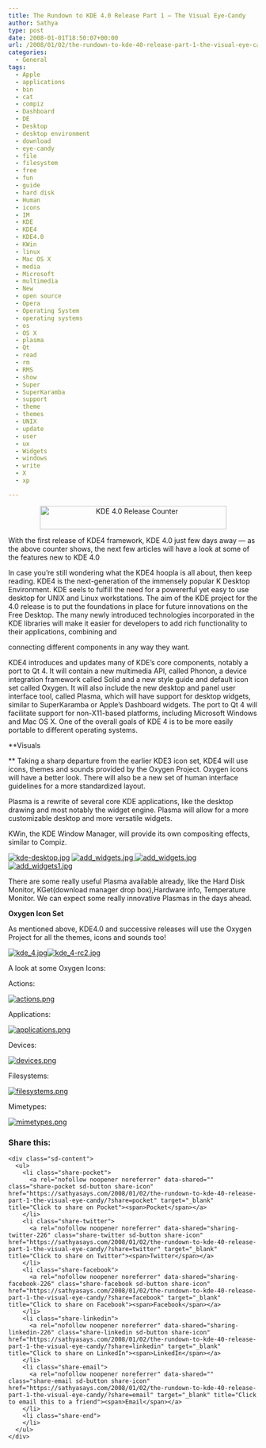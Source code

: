 ```yaml
---
title: The Rundown to KDE 4.0 Release Part 1 – The Visual Eye-Candy
author: Sathya
type: post
date: 2008-01-01T18:50:07+00:00
url: /2008/01/02/the-rundown-to-kde-40-release-part-1-the-visual-eye-candy/
categories:
  - General
tags:
  - Apple
  - applications
  - bin
  - cat
  - compiz
  - Dashboard
  - DE
  - Desktop
  - desktop environment
  - download
  - eye-candy
  - file
  - filesystem
  - free
  - fun
  - guide
  - hard disk
  - Human
  - icons
  - IM
  - KDE
  - KDE4
  - KDE4.0
  - KWin
  - linux
  - Mac OS X
  - media
  - Microsoft
  - multimedia
  - New
  - open source
  - Opera
  - Operating System
  - operating systems
  - os
  - OS X
  - plasma
  - Qt
  - read
  - rm
  - RMS
  - show
  - Super
  - SuperKaramba
  - support
  - theme
  - themes
  - UNIX
  - update
  - user
  - ux
  - Widgets
  - windows
  - write
  - X
  - xp

---
```

<p align="center">
  <img src="http://games.kde.org/new/counter/" alt="KDE 4.0 Release Counter" height="47" width="377" />
</p>

With the first release of KDE4 framework, KDE 4.0 just few days away &#8212; as the above counter shows, the next few articles will have a look at some of the features new to KDE 4.0

In case you&#8217;re still wondering what the KDE4 hoopla is all about, then keep reading. KDE4 is the next-generation of the immensely popular K Desktop Environment. KDE seels to fulfill the need for a powererful yet easy to use desktop for UNIX and Linux workstations. The aim of the KDE project for the 4.0 release is to put the foundations in place for future innovations on the Free Desktop. The many newly introduced technologies incorporated in the KDE libraries will make it easier for developers to add rich functionality to their applications, combining and
  
connecting different components in any way they want.

KDE4 introduces and updates many of KDE&#8217;s core components, notably a port to Qt 4. It will contain a new multimedia API, called Phonon, a device integration framework called Solid and a new style guide and default icon set called Oxygen. It will also include the new desktop and panel user interface tool, called Plasma, which will have support for desktop widgets, similar to SuperKaramba or Apple’s Dashboard widgets. The port to Qt 4 will facilitate support for non-X11-based platforms, including Microsoft Windows and Mac OS X. One of the overall goals of KDE 4 is to be more easily portable to different operating systems.

<!--more-->

**Visuals
  
** Taking a sharp departure from the earlier KDE3 icon set, KDE4 will use icons, themes and sounds provided by the Oxygen Project. Oxygen icons will have a better look. There will also be a new set of human interface guidelines for a more standardized layout.

Plasma is a rewrite of several core KDE applications, like the desktop drawing and most notably the widget engine. Plasma will allow for a more customizable desktop and more versatile widgets.

KWin, the KDE Window Manager, will provide its own compositing effects, similar to Compiz.

[<img src="https://i0.wp.com/sathyasays.com/wp-content/uploads/2008/01/kde-desktop.thumbnail.jpg?w=740" alt="kde-desktop.jpg" data-recalc-dims="1" />][1] [ <img src="https://i1.wp.com/sathyasays.com/wp-content/uploads/2008/01/add_widgets.thumbnail.jpg?w=740" alt="add_widgets.jpg" data-recalc-dims="1" />][2][ <img src="https://i1.wp.com/sathyasays.com/wp-content/uploads/2008/01/add_widgets.thumbnail.jpg?w=740" alt="add_widgets.jpg" data-recalc-dims="1" />][2][<img src="https://i0.wp.com/sathyasays.com/wp-content/uploads/2008/01/add_widgets1.thumbnail.jpg?w=740" alt="add_widgets1.jpg" data-recalc-dims="1" />][3]

There are some really useful Plasma available already, like the Hard Disk Monitor, KGet(download manager drop box),Hardware info, Temperature Monitor. We can expect some really innovative Plasmas in the days ahead.

<p style="font-weight: bold">
  Oxygen Icon Set
</p>

As mentioned above, KDE4.0 and successive releases will use the Oxygen Project for all the themes, icons and sounds too!

[ <img src="https://i0.wp.com/sathyasays.com/wp-content/uploads/2008/01/kde_4.thumbnail.jpg?w=740" alt="kde_4.jpg" data-recalc-dims="1" />][4][<img src="https://i0.wp.com/sathyasays.com/wp-content/uploads/2008/01/kde_4-rc2.thumbnail.jpg?w=740" alt="kde_4-rc2.jpg" data-recalc-dims="1" />][5]

A look at some Oxygen Icons:

Actions:

[<img src="https://i2.wp.com/sathyasays.com/wp-content/uploads/2008/01/actions.thumbnail.png?w=740" alt="actions.png" data-recalc-dims="1" />][6]

Applications:

[<img src="https://i0.wp.com/sathyasays.com/wp-content/uploads/2008/01/applications.thumbnail.png?w=740" alt="applications.png" data-recalc-dims="1" />][7]

Devices:

[<img src="https://i2.wp.com/sathyasays.com/wp-content/uploads/2008/01/devices.thumbnail.png?w=740" alt="devices.png" data-recalc-dims="1" />][8]

Filesystems:

[<img src="https://i1.wp.com/sathyasays.com/wp-content/uploads/2008/01/filesystems.thumbnail.png?w=740" alt="filesystems.png" data-recalc-dims="1" />][9]

Mimetypes:

[<img src="https://i2.wp.com/sathyasays.com/wp-content/uploads/2008/01/mimetypes.thumbnail.png?w=740" alt="mimetypes.png" data-recalc-dims="1" />][10]

<div class="sharedaddy sd-sharing-enabled">
  <div class="robots-nocontent sd-block sd-social sd-social-icon-text sd-sharing">
    <h3 class="sd-title">
      Share this:
    </h3>
    
    <div class="sd-content">
      <ul>
        <li class="share-pocket">
          <a rel="nofollow noopener noreferrer" data-shared="" class="share-pocket sd-button share-icon" href="https://sathyasays.com/2008/01/02/the-rundown-to-kde-40-release-part-1-the-visual-eye-candy/?share=pocket" target="_blank" title="Click to share on Pocket"><span>Pocket</span></a>
        </li>
        <li class="share-twitter">
          <a rel="nofollow noopener noreferrer" data-shared="sharing-twitter-226" class="share-twitter sd-button share-icon" href="https://sathyasays.com/2008/01/02/the-rundown-to-kde-40-release-part-1-the-visual-eye-candy/?share=twitter" target="_blank" title="Click to share on Twitter"><span>Twitter</span></a>
        </li>
        <li class="share-facebook">
          <a rel="nofollow noopener noreferrer" data-shared="sharing-facebook-226" class="share-facebook sd-button share-icon" href="https://sathyasays.com/2008/01/02/the-rundown-to-kde-40-release-part-1-the-visual-eye-candy/?share=facebook" target="_blank" title="Click to share on Facebook"><span>Facebook</span></a>
        </li>
        <li class="share-linkedin">
          <a rel="nofollow noopener noreferrer" data-shared="sharing-linkedin-226" class="share-linkedin sd-button share-icon" href="https://sathyasays.com/2008/01/02/the-rundown-to-kde-40-release-part-1-the-visual-eye-candy/?share=linkedin" target="_blank" title="Click to share on LinkedIn"><span>LinkedIn</span></a>
        </li>
        <li class="share-email">
          <a rel="nofollow noopener noreferrer" data-shared="" class="share-email sd-button share-icon" href="https://sathyasays.com/2008/01/02/the-rundown-to-kde-40-release-part-1-the-visual-eye-candy/?share=email" target="_blank" title="Click to email this to a friend"><span>Email</span></a>
        </li>
        <li class="share-end">
        </li>
      </ul>
    </div>
  </div>
</div>

 [1]: https://i1.wp.com/sathyasays.com/wp-content/uploads/2008/01/kde-desktop.jpg "kde-desktop.jpg"
 [2]: https://i1.wp.com/sathyasays.com/wp-content/uploads/2008/01/add_widgets.jpg "add_widgets.jpg"
 [3]: https://i1.wp.com/sathyasays.com/wp-content/uploads/2008/01/add_widgets1.jpg "add_widgets1.jpg"
 [4]: https://i0.wp.com/sathyasays.com/wp-content/uploads/2008/01/kde_4.jpg "kde_4.jpg"
 [5]: https://i1.wp.com/sathyasays.com/wp-content/uploads/2008/01/kde_4-rc2.jpg "kde_4-rc2.jpg"
 [6]: https://i1.wp.com/sathyasays.com/wp-content/uploads/2008/01/actions.png "actions.png"
 [7]: https://i2.wp.com/sathyasays.com/wp-content/uploads/2008/01/applications.png "applications.png"
 [8]: https://i2.wp.com/sathyasays.com/wp-content/uploads/2008/01/devices.png "devices.png"
 [9]: https://i0.wp.com/sathyasays.com/wp-content/uploads/2008/01/filesystems.png "filesystems.png"
 [10]: https://i1.wp.com/sathyasays.com/wp-content/uploads/2008/01/mimetypes.png "mimetypes.png"